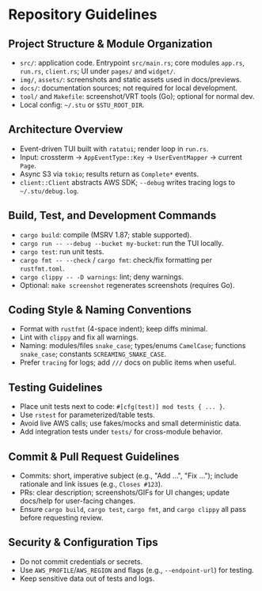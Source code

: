 # Repository Guidelines

## Project Structure & Module Organization
- `src/`: application code. Entrypoint `src/main.rs`; core modules `app.rs`, `run.rs`, `client.rs`; UI under `pages/` and `widget/`.
- `img/`, `assets/`: screenshots and static assets used in docs/previews.
- `docs/`: documentation sources; not required for local development.
- `tool/` and `Makefile`: screenshot/VRT tools (Go); optional for normal dev.
- Local config: `~/.stu` or `$STU_ROOT_DIR`.

## Architecture Overview
- Event-driven TUI built with `ratatui`; render loop in `run.rs`.
- Input: crossterm -> `AppEventType::Key` -> `UserEventMapper` -> current `Page`.
- Async S3 via `tokio`; results return as `Complete*` events.
- `client::Client` abstracts AWS SDK; `--debug` writes tracing logs to `~/.stu/debug.log`.

## Build, Test, and Development Commands
- `cargo build`: compile (MSRV 1.87; stable supported).
- `cargo run -- --debug --bucket my-bucket`: run the TUI locally.
- `cargo test`: run unit tests.
- `cargo fmt -- --check` / `cargo fmt`: check/fix formatting per `rustfmt.toml`.
- `cargo clippy -- -D warnings`: lint; deny warnings.
- Optional: `make screenshot` regenerates screenshots (requires Go).

## Coding Style & Naming Conventions
- Format with `rustfmt` (4-space indent); keep diffs minimal.
- Lint with `clippy` and fix all warnings.
- Naming: modules/files `snake_case`; types/enums `CamelCase`; functions `snake_case`; constants `SCREAMING_SNAKE_CASE`.
- Prefer `tracing` for logs; add `///` docs on public items when useful.

## Testing Guidelines
- Place unit tests next to code: `#[cfg(test)] mod tests { ... }`.
- Use `rstest` for parameterized/table tests.
- Avoid live AWS calls; use fakes/mocks and small deterministic data.
- Add integration tests under `tests/` for cross-module behavior.

## Commit & Pull Request Guidelines
- Commits: short, imperative subject (e.g., "Add …", "Fix …"); include rationale and link issues (e.g., `Closes #123`).
- PRs: clear description; screenshots/GIFs for UI changes; update docs/help for user-facing changes.
- Ensure `cargo build`, `cargo test`, `cargo fmt`, and `cargo clippy` all pass before requesting review.

## Security & Configuration Tips
- Do not commit credentials or secrets.
- Use `AWS_PROFILE`/`AWS_REGION` and flags (e.g., `--endpoint-url`) for testing.
- Keep sensitive data out of tests and logs.

